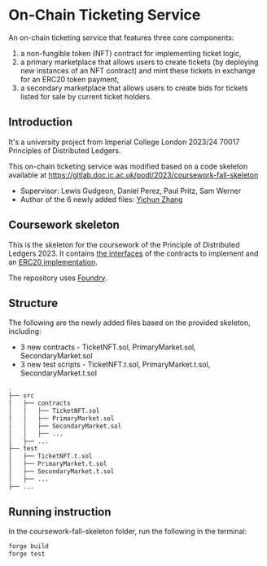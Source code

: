 # On-Chain Ticketing Service
An on-chain ticketing service that features three core components:
1. a non-fungible token (NFT) contract for implementing ticket logic,
2. a primary marketplace that allows users to create tickets (by deploying new instances of an NFT contract) and mint these tickets in exchange for an ERC20 token payment,
3. a secondary marketplace that allows users to create bids for tickets listed for sale by current ticket holders.
## Introduction
It's a university project from Imperial College London 2023/24 70017 Principles of Distributed Ledgers. 

This on-chain ticketing service was modified based on a code skeleton available at https://gitlab.doc.ic.ac.uk/podl/2023/coursework-fall-skeleton
- Supervisor: Lewis Gudgeon, Daniel Perez, Paul Pritz, Sam Werner
- Author of the 6 newly added files: [Yichun Zhang](https://github.com/missyQWQ)

## Coursework skeleton
This is the skeleton for the coursework of the Principle of Distributed Ledgers 2023.
It contains [the interfaces](./src/interfaces) of the contracts to implement and an [ERC20 implementation](./src/contracts/PurchaseToken.sol).

The repository uses [Foundry](https://book.getfoundry.sh/projects/working-on-an-existing-project).

## Structure
The following are the newly added files based on the provided skeleton, including:
- 3 new contracts - TicketNFT.sol, PrimaryMarket.sol, SecondaryMarket.sol
- 3 new test scripts - TicketNFT.t.sol, PrimaryMarket.t.sol, SecondaryMarket.t.sol
```bash
.
├── src
│   ├── contracts
│   │   ├── TicketNFT.sol
│   │   ├── PrimaryMarket.sol
│   │   ├── SecondaryMarket.sol
│   │   ├── ...
│   ├── ...
├── test
│   ├── TicketNFT.t.sol
│   ├── PrimaryMarket.t.sol
│   ├── SecondaryMarket.t.sol
│   ├── ...
├── ...
```
## Running instruction
In the coursework-fall-skeleton folder, run the following in the terminal: 
```bash
forge build
forge test
```
